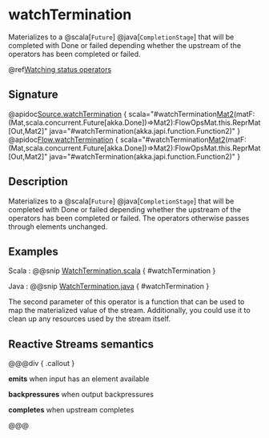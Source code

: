 # watchTermination

Materializes to a @scala[`Future`] @java[`CompletionStage`] that will be completed with Done or failed depending whether the upstream of the operators has been completed or failed.

@ref[Watching status operators](../index.md#watching-status-operators)

## Signature

@apidoc[Source.watchTermination](Source) { scala="#watchTermination[Mat2]()(matF:(Mat,scala.concurrent.Future[akka.Done])=&gt;Mat2):FlowOpsMat.this.ReprMat[Out,Mat2]" java="#watchTermination(akka.japi.function.Function2)" }
@apidoc[Flow.watchTermination](Flow) { scala="#watchTermination[Mat2]()(matF:(Mat,scala.concurrent.Future[akka.Done])=&gt;Mat2):FlowOpsMat.this.ReprMat[Out,Mat2]" java="#watchTermination(akka.japi.function.Function2)" }


## Description

Materializes to a @scala[`Future`] @java[`CompletionStage`] that will be completed with Done or failed depending whether the upstream of the operators has been completed or failed.
The operators otherwise passes through elements unchanged.

## Examples

Scala
:   @@snip [WatchTermination.scala](/akka-docs/src/test/scala/docs/stream/operators/sourceorflow/WatchTermination.scala) { #watchTermination }

Java
:   @@snip [WatchTermination.java](/akka-docs/src/test/java/jdocs/stream/operators/SourceOrFlow.java) { #watchTermination } 

The second parameter of this operator is a function that can be used to map the materialized value of the stream. Additionally, you could use it to clean up any resources used by the stream itself. 

## Reactive Streams semantics

@@@div { .callout }

**emits** when input has an element available

**backpressures** when output backpressures

**completes** when upstream completes

@@@

